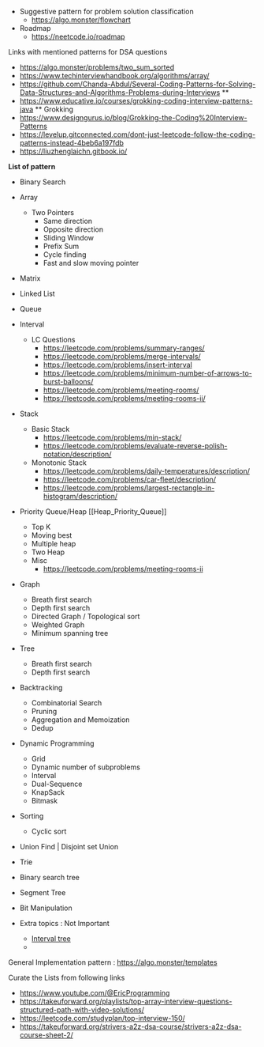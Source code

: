 * Suggestive pattern for problem solution classification 
	* https://algo.monster/flowchart
* Roadmap
	* https://neetcode.io/roadmap





Links with mentioned patterns for DSA questions
* https://algo.monster/problems/two_sum_sorted
* https://www.techinterviewhandbook.org/algorithms/array/
* https://github.com/Chanda-Abdul/Several-Coding-Patterns-for-Solving-Data-Structures-and-Algorithms-Problems-during-Interviews ** 
* https://www.educative.io/courses/grokking-coding-interview-patterns-java ** Grokking
* https://www.designgurus.io/blog/Grokking-the-Coding%20Interview-Patterns
* https://levelup.gitconnected.com/dont-just-leetcode-follow-the-coding-patterns-instead-4beb6a197fdb
* https://liuzhenglaichn.gitbook.io/




**List of pattern**
* Binary Search
* Array
	* Two Pointers
		* Same direction
		* Opposite direction
		* Sliding Window
		* Prefix Sum
		* Cycle finding
		* Fast and slow moving pointer
* Matrix
* Linked List
* Queue
* Interval
	* LC Questions
		* https://leetcode.com/problems/summary-ranges/
		* https://leetcode.com/problems/merge-intervals/
		* https://leetcode.com/problems/insert-interval
		* https://leetcode.com/problems/minimum-number-of-arrows-to-burst-balloons/
		* https://leetcode.com/problems/meeting-rooms/
		* https://leetcode.com/problems/meeting-rooms-ii/
* Stack
	* Basic Stack
		* https://leetcode.com/problems/min-stack/
		* https://leetcode.com/problems/evaluate-reverse-polish-notation/description/
	* Monotonic Stack
		* https://leetcode.com/problems/daily-temperatures/description/
		* https://leetcode.com/problems/car-fleet/description/ 
		* https://leetcode.com/problems/largest-rectangle-in-histogram/description/
* Priority Queue/Heap [[Heap_Priority_Queue]]
	* Top K
	* Moving best
	* Multiple heap
	* Two Heap
	* Misc
		* https://leetcode.com/problems/meeting-rooms-ii
* Graph
	* Breath first search
	* Depth first search
	* Directed Graph / Topological sort
	* Weighted Graph
	* Minimum spanning tree
* Tree
	* Breath first search
	* Depth first search
* Backtracking
	* Combinatorial Search
	* Pruning
	* Aggregation and Memoization
	* Dedup
* Dynamic Programming
	* Grid
	* Dynamic number of subproblems
	* Interval
	* Dual-Sequence
	* KnapSack
	* Bitmask
* Sorting
	* Cyclic sort
* Union Find | Disjoint set Union
* Trie
* Binary search tree
* Segment Tree
* Bit Manipulation

* Extra topics : Not Important 
	* [Interval tree](https://www.geeksforgeeks.org/interval-tree/)
	* 



General Implementation pattern : https://algo.monster/templates



Curate the Lists from following links
* https://www.youtube.com/@EricProgramming
* https://takeuforward.org/playlists/top-array-interview-questions-structured-path-with-video-solutions/
* https://leetcode.com/studyplan/top-interview-150/
* https://takeuforward.org/strivers-a2z-dsa-course/strivers-a2z-dsa-course-sheet-2/